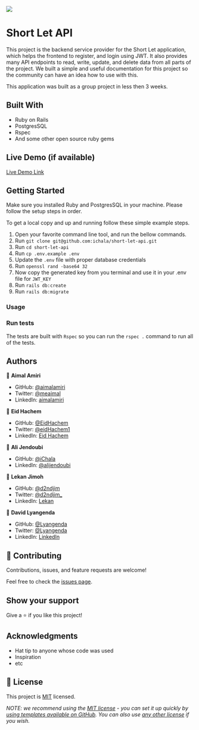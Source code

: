 ![](https://img.shields.io/badge/Microverse-blueviolet)

# Short Let API

This project is the backend service provider for the Short Let application, which helps the frontend to register, and login using JWT. It also provides many API endpoints to read, write, update, and delete data from all parts of the project. We built a simple and useful documentation for this project so the community can have an idea how to use with this.

This application was built as a group project in less then 3 weeks.


## Built With

- Ruby on Rails
- PostgresSQL
- Rspec
- And some other open source ruby gems

## Live Demo (if available)

[Live Demo Link](https://livedemo.com)


## Getting Started
Make sure you installed Ruby and PostgresSQL in your machine. Please follow the setup steps in order.

To get a local copy and up and running follow these simple example steps.

1. Open your favorite command line tool, and run the bellow commands.
2. Run `git clone git@github.com:ichala/short-let-api.git`
3. Run `cd short-let-api`
4. Run `cp .env.example .env`
5. Update the `.env` file with proper database credentials
6. Run `openssl rand -base64 32`
7. Now copy the generated key from you terminal and use it in your .env file for `JWT_KEY`
8. Run `rails db:create`
9. Run `rails db:migrate`


### Usage

### Run tests

The tests are built with `Rspec` so you can run the `rspec .` command to run all of the tests.


## Authors

👤 **Aimal Amiri**

- GitHub: [@aimalamiri](https://github.com/aimalamiri)
- Twitter: [@meaimal](https://twitter.com/meaimal)
- LinkedIn: [aimalamiri](https://linkedin.com/in/aimalamiri)

👤 **Eid Hachem**

- GitHub: [@EidHachem](https://github.com/EidHachem)
- Twitter: [@eidHachem1](https://twitter.com/eidHachem1)
- LinkedIn: [Eid Hachem](https://linkedin.com/in/eid-hachem)

👤 **Ali Jendoubi**

- GitHub: [@iChala](https://github.com/iChala)
- LinkedIn: [@alijendoubi](https://linkedin.com/in/alijendoubi)

👤 **Lekan Jimoh**

- GitHub: [@d2ndjim](https://github.com/d2ndjim)
- Twitter: [@d2ndjim_](https://twitter.com/d2ndjim_)
- LinkedIn: [Lekan](https://linkedin.com/in/lekanj)

👤 **David Lyangenda**

- GitHub: [@Lyangenda](https://github.com/LYANGEND)
- Twitter: [@Lyangenda](https://twitter.com/david_lyangenda)
- LinkedIn: [LinkedIn](https://www.linkedin.com/in/david-lyangenda-623087151/)

## 🤝 Contributing

Contributions, issues, and feature requests are welcome!

Feel free to check the [issues page](../../issues/).

## Show your support

Give a ⭐️ if you like this project!

## Acknowledgments

- Hat tip to anyone whose code was used
- Inspiration
- etc

## 📝 License

This project is [MIT](./LICENSE) licensed.

_NOTE: we recommend using the [MIT license](https://choosealicense.com/licenses/mit/) - you can set it up quickly by [using templates available on GitHub](https://docs.github.com/en/communities/setting-up-your-project-for-healthy-contributions/adding-a-license-to-a-repository). You can also use [any other license](https://choosealicense.com/licenses/) if you wish._
